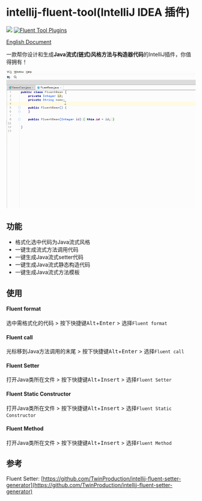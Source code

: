 # intellij-fluent-tool(IntelliJ IDEA 插件)

[![](https://img.shields.io/github/v/release/Mengzuozhu/intellij-fluent-tool)](https://github.com/Mengzuozhu/intellij-fluent-tool/releases)
[![Fluent Tool Plugins](https://img.shields.io/jetbrains/plugin/v/15784-fluent-tool.svg)](https://plugins.jetbrains.com/plugin/15784-fluent-tool)  

<a href="README.md">English Document</a>  

一款帮你设计和生成**Java流式(链式)风格方法与构造器代码**的IntelliJ插件，你值得拥有！

![useDemo](https://github.com/Mengzuozhu/intellij-fluent-tool/blob/master/demo/useDemo.gif)

## 功能

- 格式化选中代码为Java流式风格
- 一键生成流式方法调用代码
- 一键生成Java流式setter代码
- 一键生成Java流式静态构造代码
- 一键生成Java流式方法模板

## 使用

#### Fluent format

选中需格式化的代码 > 按下快捷键<kbd>Alt</kbd>+<kbd>Enter</kbd> > 选择`Fluent format`

#### Fluent call

光标移到Java方法调用的末尾 > 按下快捷键<kbd>Alt</kbd>+<kbd>Enter</kbd> > 选择`Fluent call`

#### Fluent Setter

打开Java类所在文件 > 按下快捷键<kbd>Alt</kbd>+<kbd>Insert</kbd> > 选择`Fluent Setter`

#### Fluent Static Constructor

打开Java类所在文件 > 按下快捷键<kbd>Alt</kbd>+<kbd>Insert</kbd> > 选择`Fluent Static Constructor`

#### Fluent Method

打开Java类所在文件 > 按下快捷键<kbd>Alt</kbd>+<kbd>Insert</kbd> > 选择`Fluent Method`

## 参考

Fluent Setter: [https://github.com/TwinProduction/intellij-fluent-setter-generator](https://github.com/TwinProduction/intellij-fluent-setter-generator)
